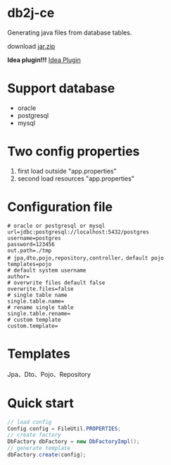 # db2j-ce
Generating java files from database tables.

download [jar.zip](https://github.com/SShnoodles/db2j-ce/releases)

**Idea plugin!!!** [Idea Plugin](https://github.com/SShnoodles/db2j-ce-idea-plugin)

# Support database
- oracle
- postgresql
- mysql

# Two config properties
1. first load outside "app.properties"
2. second load resources "app.properties"

# Configuration file
```
# oracle or postgresql or mysql
url=jdbc:postgresql://localhost:5432/postgres
username=postgres
password=123456
out.path=./tmp
# jpa,dto,pojo,repository,controller，default pojo
templates=pojo
# default system username
author=
# overwrite files default false
overwrite.files=false
# single table name
single.table.name=
# rename single table
single.table.rename=
# custom template
custom.template=
```

# Templates
Jpa、Dto、Pojo、Repository

# Quick start
```java
// load config
Config config = FileUtil.PROPERTIES;
// create factory
DbFactory dbFactory = new DbFactoryImpl();
// generate template
dbFactory.create(config);
```